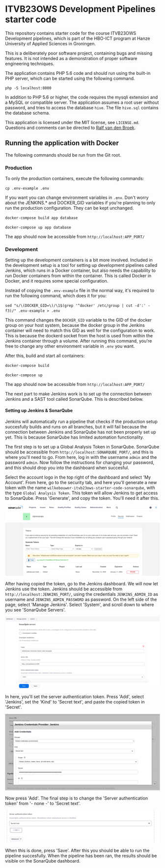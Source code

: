 # ITVB23OWS Development Pipelines starter code

This repository contains starter code for the course ITVB23OWS Development pipelines,
which is part of the HBO-ICT program at Hanze University of Applied Sciences in
Groningen.

This is a deliberately poor software project, containing bugs and missing features. It
is not intended as a demonstration of proper software engineering techniques.

The application contains PHP 5.6 code and should run using the built-in PHP server,
which can be started using the following command.

```
php -S localhost:8000
```

In addition to PHP 5.6 or higher, the code requires the mysqli extension and a MySQL
or compatible server. The application assumes a root user without password, and tries
to access the database `hive`. The file `hive.sql` contains the database schema.

This application is licensed under the MIT license, see `LICENSE.md`. Questions
and comments can be directed to
[Ralf van den Broek](https://github.com/ralfvandenbroek).

## Running the application with Docker

The following commands should be run from the Git root.

### Production

To only the production containers, execute the following commands:

`cp .env-example .env`

If you want you can change environment variables in `.env`. Don't worry about the JENKINS.* and DOCKER_GID variables if you're planning to only run the production configuration. They can be kept unchanged.

`docker-compose build app database`

`docker-compose up app database`

The app should now be accessible from `http://localhost:APP_PORT/`

### Development

Setting up the development containers is a bit more involved. Included in the development setup is a tool for setting up development pipelines called Jenkins, which runs in a Docker container, but also needs the capability to run Docker containers from within the container. This is called Docker in Docker, and it requires some special configuration.

Instead of copying the `.env-example` file in the normal way, it's required to run the following command, which does it for you:

`sed "s/\(DOCKER_GID=\)/\1$(grep '^docker' /etc/group | cut -d':' -f3)/" .env-example > .env`

This command changes the `DOCKER_GID` variable to the GID of the docker group on your host system, because the docker group in the Jenkins container will need to match this GID as well for the configuration to work. This is because the dockerd socket from the host is used from within the Jenkins container through a volume. After running this command, you're free to change any other environment variable in `.env` you want.

After this, build and start all containers:

`docker-compose build`

`docker-compose up`

The app should now be accessible from `http://localhost:APP_PORT/`

The next part to make Jenkins work is to set up the connection between Jenkins and a SAST tool called SonarQube. This is described below.

#### Setting up Jenkins & SonarQube

Jenkins will automatically run a pipeline that checks if the production setup succesfully builds and runs on all branches, but it will fail because the connection between Jenkins and SonarQube has not been properly set up yet. This is because SonarQube has limited automation functionality.

The first step is to set up a Global Analysis Token in SonarQube. SonarQube should be accessible from `http://localhost:SONARQUBE_PORT/`, and this is where you'll need to go. From here, log in with the username `admin` and the password `admin`. Now follow the instructions for changing your password, and this should drop you into the dashboard when succesful.

Select the account logo in the top right of the dashboard and select 'My Account'. From here, go to the security tab, and here you'll generate a new token with the name `wilkebouwer-itvb23ows-starter-code-sonarqube`, with the type `Global Analysis Token`. This token will allow Jenkins to get access to SonarQube. Press 'Generate', and copy the token. You'll need it after this.

![SonarQube Global Analysis Token generation](./img/sonarqube-1.png)

After having copied the token, go to the Jenkins dashboard. We will now let Jenkins use the token. Jenkins should be accessible from `http://localhost:JENKINS_PORT/`, using the credentials `JENKINS_ADMIN_ID` as username and `JENKINS_ADMIN_PASSWORD` as password. On the left side of the page, select 'Manage Jenkins'. Select 'System', and scroll down to where you see 'SonarQube Servers'.

![SonarQube Servers in Jenkins](./img/jenkins-1.png)

In here, you'll set the server authentication token. Press 'Add', select 'Jenkins', set the 'Kind' to 'Secret text', and paste the copied token in 'Secret'.


![Adding the SonarQube token in Jenkins](./img/jenkins-2.png)

Now press 'Add'. The final step is to change the 'Server authentication token' from '- none -' to 'Secret text'.

![Changing used SonarQube token in Jenkins](./img/jenkins-3.png)

When this is done, press 'Save'. After this you should be able to run the pipeline succesfully. When the pipeline has been ran, the results should be visible on the SonarQube dashboard.
